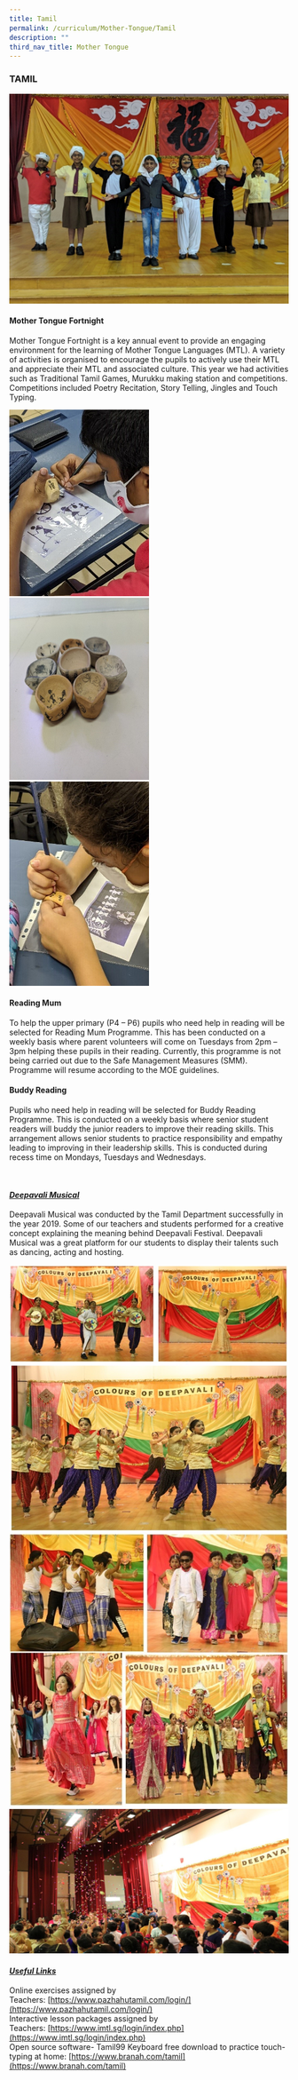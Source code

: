 ```yaml
---
title: Tamil
permalink: /curriculum/Mother-Tongue/Tamil
description: ""
third_nav_title: Mother Tongue
---
```

### TAMIL

![](/images/3%20(11).jpg)

#### Mother Tongue Fortnight

Mother Tongue Fortnight is a key annual event to provide an engaging environment for the learning of Mother Tongue Languages (MTL). A variety of activities is organised to encourage the pupils to actively use their MTL and appreciate their MTL and associated culture. This year we had activities such as Traditional Tamil Games, Murukku making station and competitions. Competitions included Poetry Recitation, Story Telling, Jingles and Touch Typing.

<img src="/images/1%20(13).jpg" style="width:50%"/>
<br>
<img src="/images/2%20(14).jpg" style="width:50%"/>
<br>
<img src="/images/3%20(12).jpg" style="width:50%"/>

#### Reading Mum

To help the upper primary (P4 – P6) pupils who need help in reading will be selected for Reading Mum Programme. This has been conducted on a weekly basis where parent volunteers will come on Tuesdays from 2pm – 3pm helping these pupils in their reading. Currently, this programme is not being carried out due to the Safe Management Measures (SMM). Programme will resume according to the MOE guidelines.

#### Buddy Reading

Pupils who need help in reading will be selected for Buddy Reading Programme. This is conducted on a weekly basis where senior student readers will buddy the junior readers to improve their reading skills. This arrangement allows senior students to practice responsibility and empathy leading to improving in their leadership skills. This is conducted during recess time on Mondays, Tuesdays and Wednesdays.

   

  

#### <u><em>Deepavali Musical</em></u>

Deepavali Musical was conducted by the Tamil Department successfully in the year 2019. Some of our teachers and students performed for a creative concept explaining the meaning behind Deepavali Festival. Deepavali Musical was a great platform for our students to display their talents such as dancing, acting and hosting. 

![](/images/1%20(12).jpg)
![](/images/2%20(15).jpg)  
![](/images/3%20(10).jpg)

#### <u><em>Useful Links</em></u>

Online exercises assigned by Teachers: [https://www.pazhahutamil.com/login/](https://www.pazhahutamil.com/login/) <br>
Interactive lesson packages assigned by Teachers: [https://www.imtl.sg/login/index.php](https://www.imtl.sg/login/index.php) <br>
Open source software- Tamil99 Keyboard free download to practice touch-typing at home: [https://www.branah.com/tamil](https://www.branah.com/tamil)